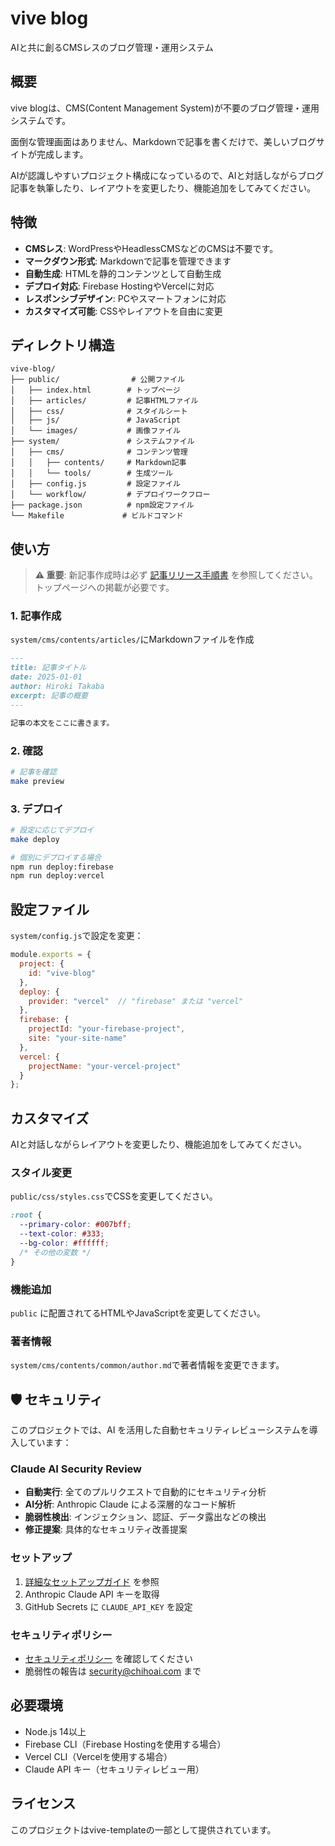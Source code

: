 # vive blog

AIと共に創るCMSレスのブログ管理・運用システム

## 概要

vive blogは、CMS(Content Management System)が不要のブログ管理・運用システムです。

面倒な管理画面はありません、Markdownで記事を書くだけで、美しいブログサイトが完成します。

AIが認識しやすいプロジェクト構成になっているので、AIと対話しながらブログ記事を執筆したり、レイアウトを変更したり、機能追加をしてみてください。

## 特徴

- **CMSレス**: WordPressやHeadlessCMSなどのCMSは不要です。
- **マークダウン形式**: Markdownで記事を管理できます
- **自動生成**: HTMLを静的コンテンツとして自動生成
- **デプロイ対応**: Firebase HostingやVercelに対応
- **レスポンシブデザイン**: PCやスマートフォンに対応
- **カスタマイズ可能**: CSSやレイアウトを自由に変更

## ディレクトリ構造

```
vive-blog/
├── public/                # 公開ファイル
│   ├── index.html        # トップページ
│   ├── articles/         # 記事HTMLファイル
│   ├── css/              # スタイルシート
│   ├── js/               # JavaScript
│   └── images/           # 画像ファイル
├── system/               # システムファイル
│   ├── cms/              # コンテンツ管理
│   │   ├── contents/     # Markdown記事
│   │   └── tools/        # 生成ツール
│   ├── config.js         # 設定ファイル
│   └── workflow/         # デプロイワークフロー
├── package.json          # npm設定ファイル
└── Makefile             # ビルドコマンド
```

## 使い方

> **⚠️ 重要**: 新記事作成時は必ず [記事リリース手順書](./ARTICLE_RELEASE_PROCEDURES.md) を参照してください。トップページへの掲載が必要です。

### 1. 記事作成

`system/cms/contents/articles/`にMarkdownファイルを作成

```markdown
---
title: 記事タイトル
date: 2025-01-01
author: Hiroki Takaba
excerpt: 記事の概要
---

記事の本文をここに書きます。
```

### 2. 確認

```bash
# 記事を確認
make preview
```

### 3. デプロイ

```bash
# 設定に応じてデプロイ
make deploy

# 個別にデプロイする場合
npm run deploy:firebase
npm run deploy:vercel
```

## 設定ファイル

`system/config.js`で設定を変更：

```javascript
module.exports = {
  project: {
    id: "vive-blog"
  },
  deploy: {
    provider: "vercel"  // "firebase" または "vercel"
  },
  firebase: {
    projectId: "your-firebase-project",
    site: "your-site-name"
  },
  vercel: {
    projectName: "your-vercel-project"
  }
};
```

## カスタマイズ

AIと対話しながらレイアウトを変更したり、機能追加をしてみてください。

### スタイル変更

`public/css/styles.css`でCSSを変更してください。

```css
:root {
  --primary-color: #007bff;
  --text-color: #333;
  --bg-color: #ffffff;
  /* その他の変数 */
}
```

### 機能追加

`public` に配置されてるHTMLやJavaScriptを変更してください。

### 著者情報

`system/cms/contents/common/author.md`で著者情報を変更できます。

## 🛡️ セキュリティ

このプロジェクトでは、AI を活用した自動セキュリティレビューシステムを導入しています：

### Claude AI Security Review
- **自動実行**: 全てのプルリクエストで自動的にセキュリティ分析
- **AI分析**: Anthropic Claude による深層的なコード解析
- **脆弱性検出**: インジェクション、認証、データ露出などの検出
- **修正提案**: 具体的なセキュリティ改善提案

### セットアップ
1. [詳細なセットアップガイド](.github/SETUP.md) を参照
2. Anthropic Claude API キーを取得
3. GitHub Secrets に `CLAUDE_API_KEY` を設定

### セキュリティポリシー
- [セキュリティポリシー](.github/SECURITY.md) を確認してください
- 脆弱性の報告は security@chihoai.com まで

## 必要環境

- Node.js 14以上
- Firebase CLI（Firebase Hostingを使用する場合）
- Vercel CLI（Vercelを使用する場合）
- Claude API キー（セキュリティレビュー用）

## ライセンス

このプロジェクトはvive-templateの一部として提供されています。